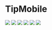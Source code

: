 # TipMobile
<img src= 'https://github.com/Vildan1/TipMobile/blob/main/image/Screen.jpg' />
<img src= 'https://github.com/Vildan1/TipMobile/blob/main/image/Screen1.jpg' />
<img src= 'https://github.com/Vildan1/TipMobile/blob/main/image/Screen2.jpg' />
<img src= 'https://github.com/Vildan1/TipMobile/blob/main/image/Screen3.jpg' />
<img src= 'https://github.com/Vildan1/TipMobile/blob/main/image/Screen4.jpg' />
<img src= 'https://github.com/Vildan1/TipMobile/blob/main/image/Screen5.jpg' />
